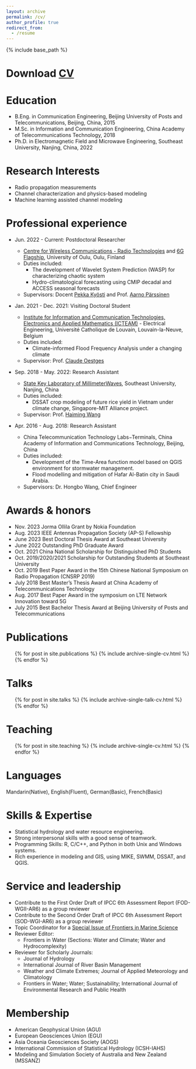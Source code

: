 ```yaml
---
layout: archive
permalink: /cv/
author_profile: true
redirect_from:
  - /resume
---
```


{% include base_path %}

Download [CV](http://peizezhang.github.io/files/FullCV_Peize.pdf)
======

Education
======
* B.Eng. in Communication Engineering, Beijing University of Posts and Telecommunications, Beijing, China, 2015
* M.Sc. in Information and Communication Engineering, China Academy of Telecommunications Technology, 2018
* Ph.D. in Electromagnetic Field and Microwave Engineering, Southeast University, Nanjing, China, 2022

Research Interests
======
* Radio propagation measurements
* Channel characterization and physics-based modeling
* Machine learning assisted channel modeling

Professional experience
======
* Jun. 2022 - Current: Postdoctoral Researcher
  * [Centre for Wireless Communications - Radio Technologies](https://www.oulu.fi/en/university/faculties-and-units/faculty-information-technology-and-electrical-engineering/cwc-radio-technologies) and [6G Flagship](https://www.6gflagship.com/), University of Oulu, Oulu, Finland
  * Duties included: 
	+ The development of Wavelet System Prediction (WASP) for characterizing chaotic system
    + Hydro-climatological forecasting using CMIP decadal and ACCESS seasonal forecasts
  * Supervisors: Docent [Pekka Kyösti](https://www.oulu.fi/en/researchers/pekka-kyosti) and Prof. [Aarno Pärssinen](https://www.oulu.fi/en/researchers/aarno-parssinen)

* Jan. 2021 - Dec. 2021: Visiting Doctoral Student
  * [Institute for Information and Communication Technologies, Electronics and Applied Mathematics (ICTEAM)](https://uclouvain.be/en/research-institutes/icteam) - Electrical Engineering, Université Catholique de Louvain, Louvain-la-Neuve, Belgium
  * Duties included: 
	  + Climate-informed Flood Frequency Analysis under a changing climate
  * Supervisor: Prof. [Claude Oestges](https://uclouvain.be/fr/repertoires/Claude.Oestges)

* Sep. 2018 - May. 2022: Research Assistant
  * [State Key Laboratory of MillimeterWaves](https://mmw.seu.edu.cn/), Southeast University, Nanjing, China
  * Duties included: 
	  + DSSAT crop modeling of future rice yield in Vietnam under climate change, Singapore-MIT Alliance project.
  * Supervisor: Prof. [Haiming Wang](https://scholar.google.com/citations?user=O-3ZwYwAAAAJ&hl=en)

* Apr. 2016 - Aug. 2018: Research Assistant
  * China Telecommunication Technology Labs−Terminals, China Academy of Information and Communications Technology, Beijing, China
  * Duties included:
    + Development of the Time-Area function model based on QGIS environment for stormwater management.
    + Flood modelling and mitigation of Hafar Al-Batin city in Saudi Arabia.   
  * Supervisors: Dr. Hongbo Wang, Chief Engineer

Awards & honors
======
* Nov. 2023 Jorma Ollila Grant by Nokia Foundation
* Aug. 2023 IEEE Antennas Propagation Society (AP-S) Fellowship
* June 2023 Best Doctoral Thesis Award at Southeast University
* June 2022 Outstanding PhD Graduate Award
* Oct. 2021 China National Scholarship for Distinguished PhD Students
* Oct. 2019/2020/2021 Scholarship for Outstanding Students at Southeast University
* Oct. 2019 Best Paper Award in the 15th Chinese National Symposium on Radio Propagation (CNSRP 2019)
* July 2018 Best Master’s Thesis Award at China Academy of Telecommunications Technology
* Aug. 2017 Best Paper Award in the symposium on LTE Network Innovation toward 5G
* July 2015 Best Bachelor Thesis Award at Beijing University of Posts and Telecommunications


Publications
======
  <ul>{% for post in site.publications %}
    {% include archive-single-cv.html %}
  {% endfor %}</ul>
 
Talks
======
  <ul>{% for post in site.talks %}
    {% include archive-single-talk-cv.html %}
  {% endfor %}</ul>
  
Teaching
======
  <ul>{% for post in site.teaching %}
    {% include archive-single-cv.html %}
  {% endfor %}</ul>
  
Languages
======
Mandarin(Native), English(Fluent), German(Basic), French(Basic)

Skills & Expertise 
======
* Statistical hydrology and water resource engineering.
* Strong interpersonal skills with a good sense of teamwork. 
* Programming Skills: R, C/C++, and Python in both Unix and Windows systems.
* Rich experience in modeling and GIS, using MIKE, SWMM, DSSAT, and QGIS.

Service and leadership
======
* Contribute to the First Order Draft of IPCC 6th Assessment Report (FOD-WGII-AR6) as a group reviewer
* Contribute to the Second Order Draft of IPCC 6th Assessment Report (SOD-WGI-AR6) as a group reviewer
* Topic Coordinator for a [Special Issue of Frontiers in Marine Science](https://www.frontiersin.org/research-topics/46827/toxicological-endpoints-and-bioavailability-of-emerging-contaminants-and-their-impacts-on-marine-nut)
* Reviewer Editor: 
  + Frontiers in Water (Sections: Water and Climate; Water and Hydrocomplexity)
* Reviewer for Scholarly Journals: 
  + Journal of Hydrology
  + International Journal of River Basin Management 
  + Weather and Climate Extremes; Journal of Applied Meteorology and Climatology
  + Frontiers in Water; Water; Sustainability; International Journal of Environmental Research and Public Health

Membership
======
* American Geophysical Union (AGU)
* European Geosciences Union (EGU) 
* Asia Oceania Geosciences Society (AOGS)
* International Commission of Statistical Hydrology (ICSH-IAHS)
* Modeling and Simulation Society of Australia and New Zealand (MSSANZ)
